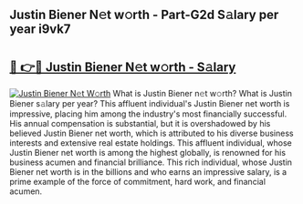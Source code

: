 ## Justin Biener N𝚎t w𝚘rth - Part-G2d S𝚊lary per year i9vk7

# <h2><a href="http://gc35vv.nevu.top/?p=Justin+Biener">🔗 👉🔴 Justin Biener N𝚎t w𝚘rth - S𝚊lary</a></h2>

[![Justin Biener N𝚎t W𝚘rth](https://i.imgur.com/Oavwk0R.jpeg)](http://gc35vv.nevu.top/?p=Justin+Biener)
What is Justin Biener n𝚎t w𝚘rth? What is Justin Biener s𝚊lary per year?
This affluent individual's Justin Biener net worth is impressive, placing him among the industry's most financially successful. His annual compensation is substantial, but it is overshadowed by his believed Justin Biener net worth, which is attributed to his diverse business interests and extensive real estate holdings. This affluent individual, whose Justin Biener net worth is among the highest globally, is renowned for his business acumen and financial brilliance. This rich individual, whose Justin Biener net worth is in the billions and who earns an impressive salary, is a prime example of the force of commitment, hard work, and financial acumen.
